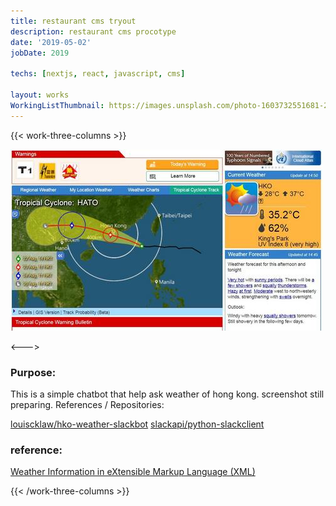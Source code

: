 ```yaml
---
title: restaurant cms tryout
description: restaurant cms procotype
date: '2019-05-02'
jobDate: 2019

techs: [nextjs, react, javascript, cms]

layout: works
WorkingListThumbnail: https://images.unsplash.com/photo-1603732551681-2e91159b9dc2?ixlib=rb-4.0.3&ixid=MnwxMjA3fDB8MHxwaG90by1wYWdlfHx8fGVufDB8fHx8
---
```


{{< work-three-columns >}}

![](./thumbnail.png)

<---> <!-- magic separator, between columns -->

### Purpose:

This is a simple chatbot that help ask weather of hong kong. screenshot still preparing.
References / Repositories:

[louiscklaw/hko-weather-slackbot](louiscklaw/hko-weather-slackbot)
[slackapi/python-slackclient](slackapi/python-slackclient)

### reference:

[Weather Information in eXtensible Markup Language (XML)](http://demo.xml.weather.gov.hk/V2/index.html)

{{< /work-three-columns >}}
